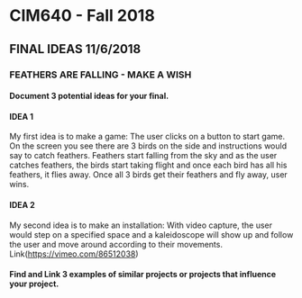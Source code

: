 # CIM640 - Fall 2018

## FINAL IDEAS 11/6/2018

### FEATHERS ARE FALLING - MAKE A WISH

#### Document 3 potential ideas for your final.
#### IDEA 1
My first idea is to make a game:
The user clicks on a button to start game.
On the screen you see there are 3 birds on the side and instructions would
say to catch feathers.
Feathers start falling from the sky and as the user catches feathers,
the birds start taking flight and once each bird has all his feathers, it flies away.
Once all 3 birds get their feathers and fly away, user wins.

#### IDEA 2
My second idea is to make an installation:
With video capture, the user would step on a specified space and a kaleidoscope
will show up and follow the user and move around according to their movements.
Link(https://vimeo.com/86512038)


#### Find and Link 3 examples of similar projects or projects that influence your project.
